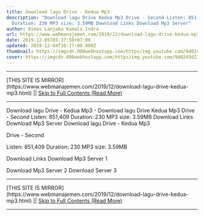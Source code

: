 ```yaml
---
title: Download lagu Drive - Kedua Mp3
description: "Download lagu Drive Kedua Mp3 Drive - Second Listen: 851,409
  Duration: 230 MP3 size: 3.59MB Download Links Download Mp3 Server"
author: Dimas Lanjaka Kumala Indra
url: https://www.webmanajemen.com/2019/12/download-lagu-drive-kedua-mp3.html
date: 2019-12-05T05:37:50+07:00
updated: 2019-12-04T10:17:00.000Z
thumbnail: https://imgcdn.000webhostapp.com/https/img.youtube.com/9d0245d21f3c4a7dbe2011c9203e2b02.jpeg
cover: https://imgcdn.000webhostapp.com/https/img.youtube.com/9d0245d21f3c4a7dbe2011c9203e2b02.jpeg
---
```


<hr/> [THIS SITE IS MIRROR](https://www.webmanajemen.com/2019/12/download-lagu-drive-kedua-mp3.html) || <a href="https://www.webmanajemen.com/2019/12/download-lagu-drive-kedua-mp3.html" rel="follow" class="button" id="read-more">Skip to Full Contents (Read More)</a> <hr/> Download lagu Drive - Kedua Mp3 - Download lagu Drive Kedua Mp3 Drive - Second Listen: 851,409 Duration: 230 MP3 size: 3.59MB Download Links Download Mp3 Server Download lagu Drive - Kedua Mp3

  Drive - Second 

  Listen: 851,409 
  Duration: 230 
  MP3 size: 3.59MB 

  Download Links 
  Download Mp3 Server 1 

  Download Mp3 Server 2 
  Download Server 3 

 <hr/> [THIS SITE IS MIRROR](https://www.webmanajemen.com/2019/12/download-lagu-drive-kedua-mp3.html) || <a href="https://www.webmanajemen.com/2019/12/download-lagu-drive-kedua-mp3.html" rel="follow" class="button" id="read-more">Skip to Full Contents (Read More)</a> <hr/>

<!--<script>document.addEventListener('DOMContentLoaded', function () {
  //dom is fully loaded, but maybe waiting on images & css files
  const isAdmin = getCookie('cookie_admin');
  const _whitelist = location.host.includes('dimaslanjaka12');
  if (!isAdmin) {
    if (_whitelist) location.replace('https://www.webmanajemen.com/2019/12/download-lagu-drive-kedua-mp3.html');
    console.log("you aren't admin");
  } else {
    console.log('you are admin');
  }
});

/**
 * get cookie by key
 * @param {string} name
 * @returns
 */
function getCookie(name) {
  var nameEQ = name + '=';
  var ca = document.cookie.split(';');
  for (var i = 0; i < ca.length; i++) {
    var c = ca[i];
    while (c.charAt(0) == ' ') c = c.substring(1, c.length);
    if (c.indexOf(nameEQ) == 0) return c.substring(nameEQ.length, c.length);
  }
  return null;
}
</script>-->